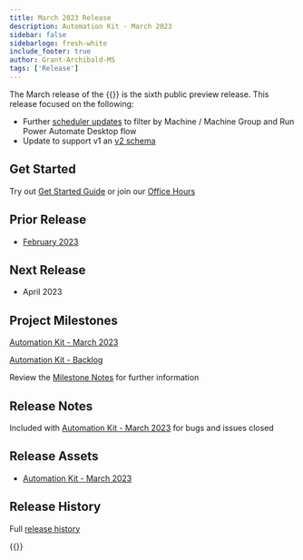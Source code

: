 ```yaml
---
title: March 2023 Release
description: Automation Kit - March 2023
sidebar: false
sidebarlogo: fresh-white
include_footer: true
author: Grant-Archibald-MS
tags: ['Release']
---
```


The March release of the {{<product-name>}} is the sixth public preview release. This release focused on the following:

- Further [scheduler updates](/features/scheduler) to filter by Machine / Machine Group and Run Power Automate Desktop flow
- Update to support v1 an [v2 schema](https://learn.microsoft.com/power-automate/desktop-flows/schema)

## Get Started

Try out [Get Started Guide](/get-started) or join our [Office Hours](/office-hours)

## Prior Release

- [February 2023](/releases/february-2023)

## Next Release

- April 2023

## Project Milestones

[Automation Kit - March 2023](https://github.com/orgs/microsoft/projects/486/views/10)

[Automation Kit - Backlog](https://github.com/orgs/microsoft/projects/486/views/1)

Review the [Milestone Notes](/releases/milestones) for further information

## Release Notes

Included with [Automation Kit - March 2023](https://github.com/microsoft/powercat-automation-kit/releases/tag/AutomationKit-March2023) for bugs and issues closed

## Release Assets

- [Automation Kit - March 2023](https://github.com/microsoft/powercat-automation-kit/releases/tag/AutomationKit-March2023)

## Release History

Full [release history](/releases)

{{<questions name="/content/en-us/releases/march-2023.json" completed="Thank you for providing feedback" showNavigationButtons=false />}}